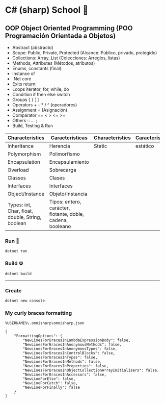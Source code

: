 # C# (sharp) School 🎒

## OOP Object Oriented Programming (POO Programación Orientada a Objetos)
- Abstract (abstracto)
- Scope: Public, Private, Protected (Alcance: Público, privado, protegido)
- Collections: Array, List (Colecciones: Arreglos, listas)
- Methods, Attributes (Métodos, atributos)
- Enums, constants (final)
- instance of
- .Net core
- Exits return
- Loops iterator, for, while, do
- Condition if then else switch
- Groups { } [ ]
- Operators + - * / ^ (operadores)
- Assignment = (Asignación)
- Comparator == < > <= >=
- Others :: ... ;
- Build, Testing & Run

| Characteristics | Características | Characteristics | Características |
|----|----|----|----|
Inheritance | Herencia | Static |estático
Polymorphism | Polimorfismo
Encapsulation | Encapsulamiento
Overload | Sobrecarga
Classes | Clases
Interfaces | Interfaces
Object/Instance | Objeto/Instancia
Types: int, Char, float, double, String, boolean | Tipos: entero, carácter, flotante, doble, cadena, booleano

### Run 🚀
```
dotnet run
```

### Build ⚙️
```
dotnet build
```

<hr>

### Create
```
dotnet new console
```

### My curly braces formatting
`%USERNAME%\.omnisharp\omnisharp.json`
```
{
    "FormattingOptions": {
        "NewLinesForBracesInLambdaExpressionBody": false,
        "NewLinesForBracesInAnonymousMethods": false,
        "NewLinesForBracesInAnonymousTypes": false,
        "NewLinesForBracesInControlBlocks": false,
        "NewLinesForBracesInTypes": false,
        "NewLinesForBracesInMethods": false,
        "NewLinesForBracesInProperties": false,
        "NewLinesForBracesInObjectCollectionArrayInitializers": false,
        "NewLinesForBracesInAccessors": false,
        "NewLineForElse": false,
        "NewLineForCatch": false,
        "NewLineForFinally": false
    }
}
```
